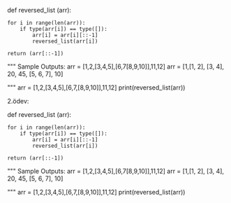 
def reversed_list (arr):
    
    for i in range(len(arr)):
        if type(arr[i]) == type([]):
            arr[i] = arr[i][::-1]
            reversed_list(arr[i])
    
    return (arr[::-1])

"""
Sample Outputs:
arr = [1,2,[3,4,5],[6,7[8,9,10]],11,12]
arr = [1,[1, 2], [3, 4], 20, 45, [5, 6, 7], 10]

"""
arr = [1,2,[3,4,5],[6,7,[8,9,10]],11,12]
print(reversed_list(arr))

2.ödev:

def reversed_list (arr):
    
    for i in range(len(arr)):
        if type(arr[i]) == type([]):
            arr[i] = arr[i][::-1]
            reversed_list(arr[i])
    
    return (arr[::-1])

"""
Sample Outputs:
arr = [1,2,[3,4,5],[6,7[8,9,10]],11,12]
arr = [1,[1, 2], [3, 4], 20, 45, [5, 6, 7], 10]

"""
arr = [1,2,[3,4,5],[6,7,[8,9,10]],11,12]
print(reversed_list(arr))













